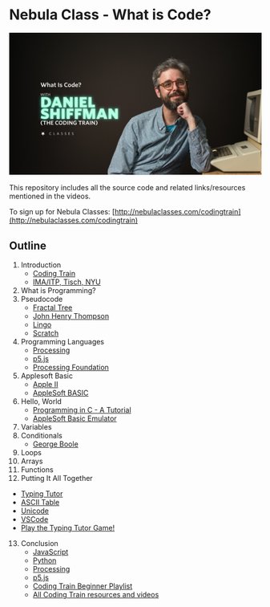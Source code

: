 # Nebula Class - What is Code?

![A bearded man wearing a blue shirt resting his head on his fist, sitting next to an Apple II+ Computer. The text reads "What is code? with Daniel Shiffman (The Coding Train). Nebula Classes.](img/what_is_code.jpg)

This repository includes all the source code and related links/resources mentioned in the videos.

To sign up for Nebula Classes: [http://nebulaclasses.com/codingtrain](http://nebulaclasses.com/codingtrain)

## Outline

1. Introduction
   - [Coding Train](https://thecodingtrain.com/)
   - [IMA/ITP, Tisch, NYU](https://tisch.nyu.edu/itp)
2. What is Programming?
3. Pseudocode
   - [Fractal Tree](https://editor.p5js.org/codingtrain/sketches/fcGXLO7Oy)
   - [John Henry Thompson](<https://en.wikipedia.org/wiki/John_Thompson_(inventor)>)
   - [Lingo](<https://en.wikipedia.org/wiki/Lingo_(programming_language)>)
   - [Scratch](https://scratch.mit.edu/)
4. Programming Languages
   - [Processing](https://processing.org/)
   - [p5.js](https://p5js.org/)
   - [Processing Foundation](https://processingfoundation.org/)
5. Applesoft Basic
   - [Apple II](https://en.wikipedia.org/wiki/Apple_II)
   - [AppleSoft BASIC](https://en.wikipedia.org/wiki/Applesoft_BASIC)
6. Hello, World
   - [Programming in C - A Tutorial](https://www.bell-labs.com/usr/dmr/www/ctut.pdf)
   - [AppleSoft Basic Emulator](https://www.calormen.com/jsbasic/)
7. Variables
8. Conditionals
   - [George Boole](https://en.wikipedia.org/wiki/George_Boole)
9. Loops
10. Arrays
11. Functions
12. Putting It All Together

- [Typing Tutor](https://www.old-computers.com/museum/software_detail.asp?c=18&st=1&id=728)
- [ASCII Table](https://www.asciitable.com/)
- [Unicode](https://home.unicode.org/)
- [VSCode](https://code.visualstudio.com/)
- [Play the Typing Tutor Game!](https://editor.p5js.org/codingtrain/full/YRNyv1Hsl)

13. Conclusion
    - [JavaScript](https://developer.mozilla.org/en-US/docs/Web/JavaScript)
    - [Python](https://www.python.org/)
    - [Processing](https://www.python.org/)
    - [p5.js](https://p5js.org/)
    - [Coding Train Beginner Playlist](https://www.youtube.com/playlist?list=PLRqwX-V7Uu6Zy51Q-x9tMWIv9cueOFTFA)
    - [All Coding Train resources and videos](https://thecodingtrain.com/)
